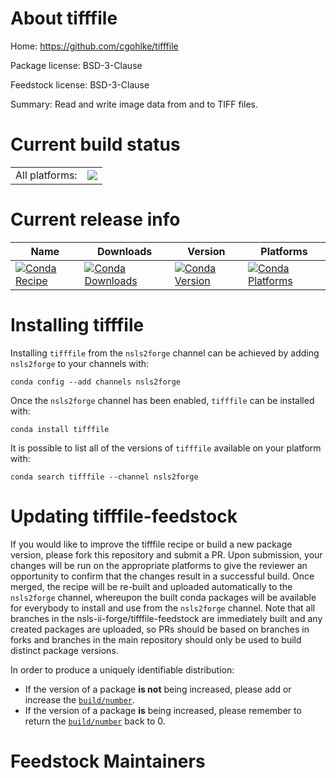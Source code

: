 About tifffile
==============

Home: https://github.com/cgohlke/tifffile

Package license: BSD-3-Clause

Feedstock license: BSD-3-Clause

Summary: Read and write image data from and to TIFF files.



Current build status
====================


<table><tr><td>All platforms:</td>
    <td>
      <a href="https://dev.azure.com/nsls2forge/nsls2forge/_build/latest?definitionId=24&branchName=master">
        <img src="https://dev.azure.com/nsls2forge/nsls2forge/_apis/build/status/tifffile-feedstock?branchName=master">
      </a>
    </td>
  </tr>
</table>

Current release info
====================

| Name | Downloads | Version | Platforms |
| --- | --- | --- | --- |
| [![Conda Recipe](https://img.shields.io/badge/recipe-tifffile-green.svg)](https://anaconda.org/nsls2forge/tifffile) | [![Conda Downloads](https://img.shields.io/conda/dn/nsls2forge/tifffile.svg)](https://anaconda.org/nsls2forge/tifffile) | [![Conda Version](https://img.shields.io/conda/vn/nsls2forge/tifffile.svg)](https://anaconda.org/nsls2forge/tifffile) | [![Conda Platforms](https://img.shields.io/conda/pn/nsls2forge/tifffile.svg)](https://anaconda.org/nsls2forge/tifffile) |

Installing tifffile
===================

Installing `tifffile` from the `nsls2forge` channel can be achieved by adding `nsls2forge` to your channels with:

```
conda config --add channels nsls2forge
```

Once the `nsls2forge` channel has been enabled, `tifffile` can be installed with:

```
conda install tifffile
```

It is possible to list all of the versions of `tifffile` available on your platform with:

```
conda search tifffile --channel nsls2forge
```




Updating tifffile-feedstock
===========================

If you would like to improve the tifffile recipe or build a new
package version, please fork this repository and submit a PR. Upon submission,
your changes will be run on the appropriate platforms to give the reviewer an
opportunity to confirm that the changes result in a successful build. Once
merged, the recipe will be re-built and uploaded automatically to the
`nsls2forge` channel, whereupon the built conda packages will be available for
everybody to install and use from the `nsls2forge` channel.
Note that all branches in the nsls-ii-forge/tifffile-feedstock are
immediately built and any created packages are uploaded, so PRs should be based
on branches in forks and branches in the main repository should only be used to
build distinct package versions.

In order to produce a uniquely identifiable distribution:
 * If the version of a package **is not** being increased, please add or increase
   the [``build/number``](https://conda.io/docs/user-guide/tasks/build-packages/define-metadata.html#build-number-and-string).
 * If the version of a package **is** being increased, please remember to return
   the [``build/number``](https://conda.io/docs/user-guide/tasks/build-packages/define-metadata.html#build-number-and-string)
   back to 0.

Feedstock Maintainers
=====================


